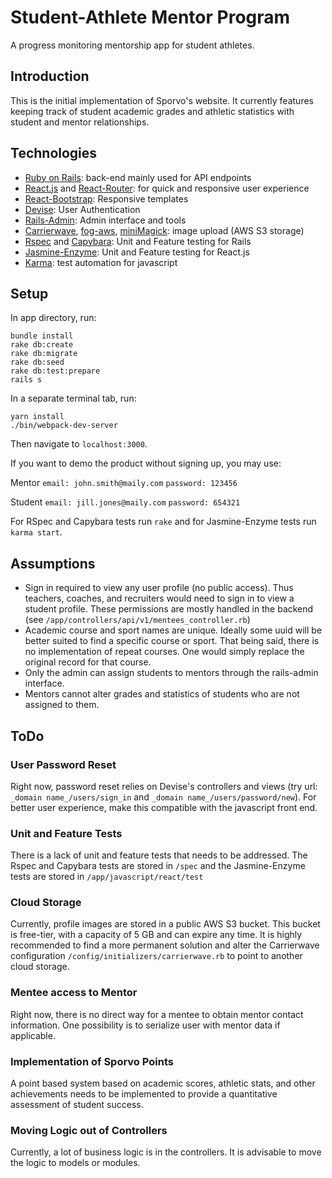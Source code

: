 # Student-Athlete Mentor Program
A progress monitoring mentorship app for student athletes.

## Introduction
This is the initial implementation of Sporvo's website. It currently features keeping track of student academic grades and athletic statistics with student and mentor relationships.

## Technologies
* [Ruby on Rails](https://github.com/rails/rails): back-end mainly used for API endpoints
* [React.js](https://github.com/facebook/react) and [React-Router](https://github.com/ReactTraining/react-router): for quick and responsive user experience
* [React-Bootstrap](https://github.com/react-bootstrap/react-bootstrap): Responsive templates
* [Devise](https://github.com/plataformatec/devise): User Authentication
* [Rails-Admin](https://github.com/sferik/rails_admin): Admin interface and tools
* [Carrierwave](https://github.com/carrierwaveuploader/carrierwave), [fog-aws](https://github.com/fog/fog-aws), [miniMagick](https://github.com/minimagick/minimagick): image upload (AWS S3 storage)
* [Rspec](https://github.com/rspec/rspec) and [Capybara](https://github.com/teamcapybara/capybara): Unit and Feature testing for Rails
* [Jasmine-Enzyme](https://github.com/FormidableLabs/enzyme-matchers): Unit and Feature testing for React.js
* [Karma](https://karma-runner.github.io/2.0/index.html): test automation for javascript

## Setup
In app directory, run:
```
bundle install
rake db:create
rake db:migrate
rake db:seed
rake db:test:prepare
rails s
```
In a separate terminal tab, run:
```
yarn install
./bin/webpack-dev-server
```
Then navigate to `localhost:3000`.

If you want to demo the product without signing up, you may use:

Mentor
`email: john.smith@maily.com`
`password: 123456`

Student
`email: jill.jones@maily.com`
`password: 654321`

For RSpec and Capybara tests run `rake`
and for Jasmine-Enzyme tests run `karma start`.

## Assumptions
* Sign in required to view any user profile (no public access). Thus teachers, coaches, and recruiters would need to sign in to view a student profile. These permissions are mostly handled in the backend (see `/app/controllers/api/v1/mentees_controller.rb`)
* Academic course and sport names are unique. Ideally some uuid will be better suited to find a specific course or sport. That being said, there is no implementation of repeat courses. One would simply replace the original record for that course.
* Only the admin can assign students to mentors through the rails-admin interface.
* Mentors cannot alter grades and statistics of students who are not assigned to them.

## ToDo

### User Password Reset
Right now, password reset relies on Devise's controllers and views (try url: `_domain name_/users/sign_in` and `_domain name_/users/password/new`). For better user experience, make this compatible with the javascript front end.

### Unit and Feature Tests
There is a lack of unit and feature tests that needs to be addressed. The Rspec and Capybara tests are stored in `/spec` and the Jasmine-Enzyme tests are stored in `/app/javascript/react/test`

### Cloud Storage
Currently, profile images are stored in a public AWS S3 bucket. This bucket is free-tier, with a capacity of 5 GB and can expire any time. It is highly recommended to find a more permanent solution and alter the Carrierwave configuration `/config/initializers/carrierwave.rb` to point to another cloud storage.

### Mentee access to Mentor
Right now, there is no direct way for a mentee to obtain mentor contact information. One possibility is to serialize user with mentor data if applicable.

### Implementation of Sporvo Points
A point based system based on academic scores, athletic stats, and other achievements needs to be implemented to provide a quantitative assessment of student success.

### Moving Logic out of Controllers
Currently, a lot of business logic is in the controllers. It is advisable to move the logic to models or modules.
